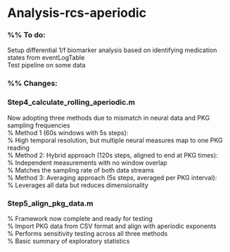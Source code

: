 # Analysis-rcs-aperiodic  

### %% To do:  
Setup differential 1/f biomarker analysis based on identifying medication states from eventLogTable  
Test pipeline on some data  

### %% Changes:  
### Step4_calculate_rolling_aperiodic.m  
Now adopting three methods due to mismatch in neural data and PKG sampling frequencies  
% Method 1 (60s windows with 5s steps):  
% High temporal resolution, but multiple neural measures map to one PKG reading  
% Method 2: Hybrid approach (120s steps, aligned to end at PKG times):  
% Independent measurements with no window overlap  
% Matches the sampling rate of both data streams  
% Method 3: Averaging approach (5s steps, averaged per PKG interval):  
% Leverages all data but reduces dimensionality  
  
### Step5_align_pkg_data.m  
% Framework now complete and ready for testing  
% Import PKG data from CSV format and align with aperiodic exponents  
% Performs sensitivity testing across all three methods  
% Basic summary of exploratory statistics
